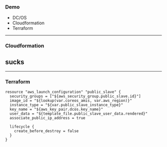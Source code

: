 <!-- .slide: data-background="img/background-orange-orig.jpg" -->

### Demo

- DC/OS
- Cloudformation
- Terraform

---

<!-- .slide: data-background="img/background-title-orig.jpg" -->

### Cloudformation
## sucks

---

### Terraform

<!-- .slide: data-background="img/background-title-orig.jpg" -->

```
resource "aws_launch_configuration" "public_slave" {
  security_groups = ["${aws_security_group.public_slave.id}"]
  image_id = "${lookup(var.coreos_amis, var.aws_region)}"
  instance_type = "${var.public_slave_instance_type}"
  key_name = "${aws_key_pair.dcos.key_name}"
  user_data = "${template_file.public_slave_user_data.rendered}"
  associate_public_ip_address = true

  lifecycle {
    create_before_destroy = false
  }
}
```
